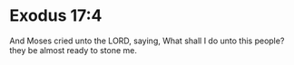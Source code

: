 # Exodus 17:4

And Moses cried unto the LORD, saying, What shall I do unto this people? they be almost ready to stone me.